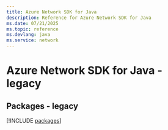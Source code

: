 ```yaml
---
title: Azure Network SDK for Java
description: Reference for Azure Network SDK for Java
ms.date: 07/21/2025
ms.topic: reference
ms.devlang: java
ms.service: network
---
```

# Azure Network SDK for Java - legacy
## Packages - legacy
[!INCLUDE [packages](network-index.md)]